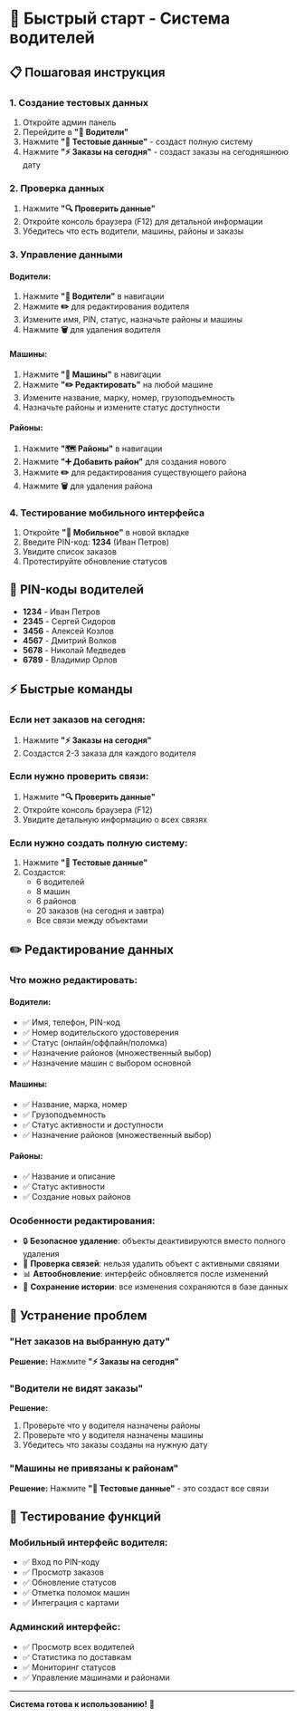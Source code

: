 # 🚀 Быстрый старт - Система водителей

## 📋 Пошаговая инструкция

### 1. Создание тестовых данных
1. Откройте админ панель
2. Перейдите в **"🚗 Водители"**
3. Нажмите **"🧪 Тестовые данные"** - создаст полную систему
4. Нажмите **"⚡ Заказы на сегодня"** - создаст заказы на сегодняшнюю дату

### 2. Проверка данных
1. Нажмите **"🔍 Проверить данные"** 
2. Откройте консоль браузера (F12) для детальной информации
3. Убедитесь что есть водители, машины, районы и заказы

### 3. Управление данными
#### Водители:
1. Нажмите **"🚗 Водители"** в навигации
2. Нажмите **✏️** для редактирования водителя
3. Измените имя, PIN, статус, назначьте районы и машины
4. Нажмите **🗑️** для удаления водителя

#### Машины:
1. Нажмите **"🚗 Машины"** в навигации
2. Нажмите **"✏️ Редактировать"** на любой машине
3. Измените название, марку, номер, грузоподъемность
4. Назначьте районы и измените статус доступности

#### Районы:
1. Нажмите **"🗺️ Районы"** в навигации
2. Нажмите **"➕ Добавить район"** для создания нового
3. Нажмите **✏️** для редактирования существующего района
4. Нажмите **🗑️** для удаления района

### 4. Тестирование мобильного интерфейса
1. Откройте **"📱 Мобильное"** в новой вкладке
2. Введите PIN-код: **1234** (Иван Петров)
3. Увидите список заказов
4. Протестируйте обновление статусов

## 🔑 PIN-коды водителей
- **1234** - Иван Петров
- **2345** - Сергей Сидоров  
- **3456** - Алексей Козлов
- **4567** - Дмитрий Волков
- **5678** - Николай Медведев
- **6789** - Владимир Орлов

## ⚡ Быстрые команды

### Если нет заказов на сегодня:
1. Нажмите **"⚡ Заказы на сегодня"**
2. Создастся 2-3 заказа для каждого водителя

### Если нужно проверить связи:
1. Нажмите **"🔍 Проверить данные"**
2. Откройте консоль браузера (F12)
3. Увидите детальную информацию о всех связях

### Если нужно создать полную систему:
1. Нажмите **"🧪 Тестовые данные"**
2. Создастся:
   - 6 водителей
   - 8 машин
   - 6 районов
   - 20 заказов (на сегодня и завтра)
   - Все связи между объектами

## ✏️ Редактирование данных

### Что можно редактировать:

#### Водители:
- ✅ Имя, телефон, PIN-код
- ✅ Номер водительского удостоверения
- ✅ Статус (онлайн/оффлайн/поломка)
- ✅ Назначение районов (множественный выбор)
- ✅ Назначение машин с выбором основной

#### Машины:
- ✅ Название, марка, номер
- ✅ Грузоподъемность
- ✅ Статус активности и доступности
- ✅ Назначение районов (множественный выбор)

#### Районы:
- ✅ Название и описание
- ✅ Статус активности
- ✅ Создание новых районов

### Особенности редактирования:
- 🔒 **Безопасное удаление**: объекты деактивируются вместо полного удаления
- 🔗 **Проверка связей**: нельзя удалить объект с активными связями
- 📊 **Автообновление**: интерфейс обновляется после изменений
- 💾 **Сохранение истории**: все изменения сохраняются в базе данных

## 🐛 Устранение проблем

### "Нет заказов на выбранную дату"
**Решение:** Нажмите **"⚡ Заказы на сегодня"**

### "Водители не видят заказы"
**Решение:** 
1. Проверьте что у водителя назначены районы
2. Проверьте что у водителя назначены машины
3. Убедитесь что заказы созданы на нужную дату

### "Машины не привязаны к районам"
**Решение:** Нажмите **"🧪 Тестовые данные"** - это создаст все связи

## 📱 Тестирование функций

### Мобильный интерфейс водителя:
- ✅ Вход по PIN-коду
- ✅ Просмотр заказов
- ✅ Обновление статусов
- ✅ Отметка поломок машин
- ✅ Интеграция с картами

### Админский интерфейс:
- ✅ Просмотр всех водителей
- ✅ Статистика по доставкам
- ✅ Мониторинг статусов
- ✅ Управление машинами и районами

---

**Система готова к использованию!** 🎉
